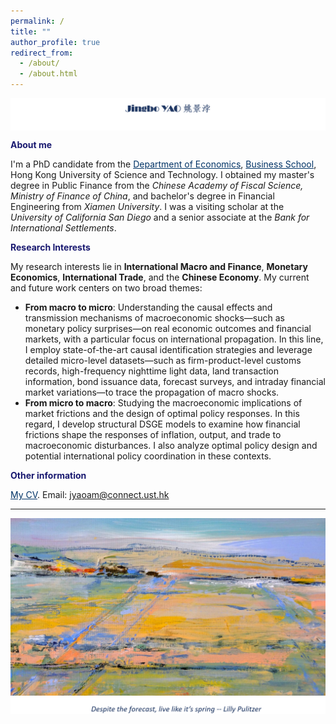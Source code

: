 ```yaml
---
permalink: /
title: ""
author_profile: true
redirect_from: 
  - /about/
  - /about.html
---
```


<p>    
<img  align="center" src="/images/jingbochinese.png" />
</p>





**<font color="MidnightBlue"> About me </font>**

I'm a PhD candidate from the <a href="https://econ.hkust.edu.hk/homepage" style="color: #003366;">Department of Economics</a>, <a href="https://bm.hkust.edu.hk/" style="color: #003366;">Business School</a>, Hong Kong University of Science and Technology. I obtained my master's degree in Public Finance from the *Chinese Academy of Fiscal Science, Ministry of Finance of China*, and bachelor's degree in Financial Engineering from *Xiamen University*. I was a visiting scholar at the *University of California San Diego* and a senior associate at the *Bank for International Settlements*.
  





**<font color="MidnightBlue"> Research Interests </font>**

My research interests lie in **International Macro and Finance**, **Monetary Economics**, **International Trade**, and the **Chinese Economy**. My current and future work centers on two broad themes: 
+ **From macro to micro**: Understanding the causal effects and transmission mechanisms of macroeconomic shocks—such as monetary policy surprises—on real economic outcomes and financial markets, with a particular focus on international propagation. In this line, I employ state-of-the-art causal identification strategies and leverage detailed micro-level datasets—such as firm-product-level customs records, high-frequency nighttime light data, land transaction information, bond issuance data, forecast surveys, and intraday financial market variations—to trace the propagation of macro shocks.
+ **From micro to macro**: Studying the macroeconomic implications of market frictions and the design of optimal policy responses.  In this regard, I develop structural DSGE models to examine how financial frictions shape the responses of inflation, output, and trade to macroeconomic disturbances. I also analyze optimal policy design and potential international policy coordination in these contexts.


**<font color="MidnightBlue"> Other information </font>**

<a href="" style="color: #003366;">My CV</a>. 
Email: jyaoam@connect.ust.hk





---


<p>    
<img  align="left" src="/images/background.jpg" />
</p>

<p>    
<img  align="left" src="/images/saying.png" />
</p>
















